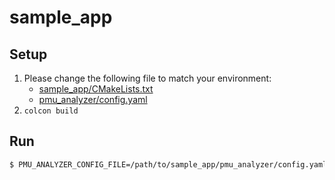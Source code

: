 # sample_app

## Setup

1. Please change the following file to match your environment:
   - [sample_app/CMakeLists.txt](./sample_app/CMakeLists.txt)
   - [pmu_analyzer/config.yaml](./pmu_analyzer/config.yaml)
2. `colcon build`

## Run

```bash
$ PMU_ANALYZER_CONFIG_FILE=/path/to/sample_app/pmu_analyzer/config.yaml ros2 run sample_app timer_node
```
